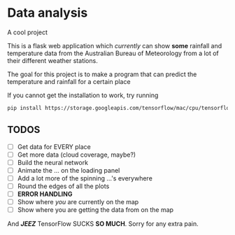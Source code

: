 # Data analysis
A cool project

This is a flask web application which *currently* can show **some** rainfall and temperature data from the Australian Bureau of Meteorology from a lot of their different weather stations.

The goal for this project is to make a program that can predict the temperature and rainfall for a certain place

If you cannot get the installation to work, try running
```bash
pip install https://storage.googleapis.com/tensorflow/mac/cpu/tensorflow-1.11.0-py3-none-any.whl
```

## TODOS
 - [ ] Get data for EVERY place
 - [ ] Get more data (cloud coverage, maybe?)
 - [ ] Build the neural network
 - [ ] Animate the ... on the loading panel
 - [ ] Add a lot more of the spinning ...'s everywhere
 - [ ] Round the edges of all the plots
 - [ ] **ERROR HANDLING**
 - [ ] Show where *you* are currently on the map
 - [ ] Show where you are getting the data from on the map

And ***JEEZ*** TensorFlow SUCKS **SO MUCH**. Sorry for any extra pain.